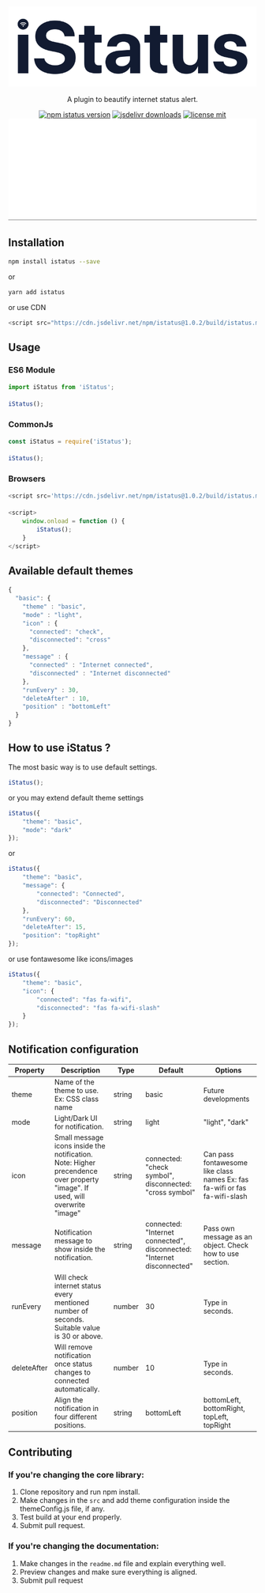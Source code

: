 <div align="center">
  <a href="#">
    <img src="https://raw.githubusercontent.com/mrityunjay38/iStatus/master/assets/iStatus-logo.png">
  </a>
</div>
<p align="center">A plugin to beautify internet status alert.</p>

<div align="center">
<a href="https://www.npmjs.com/package/istatus"><img src="https://img.shields.io/npm/v/istatus.svg" alt="npm istatus version"></a>
<a href="https://www.jsdelivr.com/package/npm/istatus"><img src="https://data.jsdelivr.com/v1/package/npm/istatus/badge" alt="jsdelivr downloads"></a>
<a href="https://github.com/mrityunjay38/iStatus/blob/master/LICENSE"><img src="https://img.shields.io/github/license/mrityunjay38/istatus.svg" alt="license mit"></a>
</div>

<div align="center">
<img src="https://raw.githubusercontent.com/mrityunjay38/iStatus/develop/assets/istatus-alert.gif" alt="istatus alert gif"/>
</div>

## Installation
```bash
npm install istatus --save
```
or

```bash
yarn add istatus
```

or use CDN

```javascript
<script src="https://cdn.jsdelivr.net/npm/istatus@1.0.2/build/istatus.min.js">
```

## Usage

### ES6 Module
```javascript
import iStatus from 'iStatus';

iStatus();
```

### CommonJs
```javascript
const iStatus = require('iStatus');

iStatus();
```

### Browsers
```javascript
<script src='https://cdn.jsdelivr.net/npm/istatus@1.0.2/build/istatus.min.js'></script>

<script>
    window.onload = function () {
        iStatus();
    }
</script>
```

## Available default themes

```javascript
{
  "basic": {
    "theme" : "basic",
    "mode" : "light",
    "icon" : {
      "connected": "check",
      "disconnected": "cross"
    },
    "message" : {
      "connected" : "Internet connected",
      "disconnected" : "Internet disconnected"
    },
    "runEvery" : 30,
    "deleteAfter" : 10,
    "position" : "bottomLeft"
  }
}
```

## How to use iStatus ?

The most basic way is to use default settings.
```javascript
iStatus();
```
or you may extend default theme settings
```javascript
iStatus({
    "theme": "basic",
    "mode": "dark"
});
```
or 
```javascript
iStatus({
    "theme": "basic",
    "message": {
        "connected": "Connected",
        "disconnected": "Disconnected"
    },
    "runEvery": 60,
    "deleteAfter": 15,
    "position": "topRight"
});
```
or use fontawesome like icons/images
```javascript
iStatus({
    "theme": "basic",
    "icon": {
        "connected": "fas fa-wifi",
        "disconnected": "fas fa-wifi-slash"
    }
});
```

## Notification configuration

| Property    | Description                                                                                                                   | Type   | Default                                                                | Options                                                                     |
|-------------|-------------------------------------------------------------------------------------------------------------------------------|--------|------------------------------------------------------------------------|-----------------------------------------------------------------------------|
| theme       | Name of the theme to use. Ex: CSS class name                                                                                  | string | basic                                                                  | Future developments                                                         |
| mode        | Light/Dark UI for notification.                                                                                               | string | light                                                                  | "light", "dark"                                                             |
| icon        | Small message icons inside the notification.  Note: Higher precendence over property "image". If used, will overwrite "image" | string | connected: "check symbol", disconnected: "cross symbol"                | Can pass fontawesome like class names  Ex: fas fa-wifi or fas fa-wifi-slash |
| message     | Notification message to show inside the notification.                                                                         | string | connected: "Internet connected", disconnected: "Internet disconnected" | Pass own message as an object. Check how to use section.                    |
| runEvery    | Will check internet status every mentioned number of seconds. Suitable value is 30 or above.                                  | number | 30                                                                     | Type in seconds.                                                            |
| deleteAfter | Will remove notification once status changes to connected automatically.                                                      | number | 10                                                                     | Type in seconds.                                                            |
| position    | Align the notification in four different positions.                                                                           | string | bottomLeft                                                             | bottomLeft, bottomRight, topLeft, topRight                                  |

## Contributing

### If you're changing the core library:
1. Clone repository and run npm install.
2. Make changes in the `src` and add theme configuration inside the themeConfig.js file, if any.
3. Test build at your end properly.
4. Submit pull request.

### If you're changing the documentation:
1. Make changes in the `readme.md` file and explain everything well.
2. Preview changes and make sure everything is aligned.
3. Submit pull request
